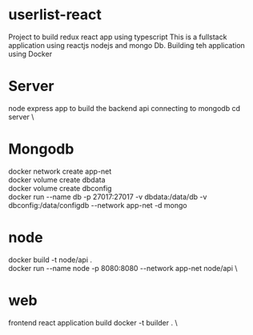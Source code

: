 # userlist-react

Project to build redux react app using typescript
This is a fullstack application using reactjs nodejs and mongo Db.
Building teh application using Docker

# Server

node express app to build the backend api connecting to mongodb
cd server \

# Mongodb

docker network create app-net \
docker volume create dbdata \
docker volume create dbconfig \
docker run --name db -p 27017:27017 -v dbdata:/data/db -v dbconfig:/data/configdb --network app-net -d mongo

# node

docker build -t node/api . \
docker run --name node -p 8080:8080 --network app-net node/api \

# web

frontend react application
build docker -t builder . \
